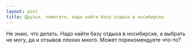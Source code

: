 ```yaml
---
layout: post 
title: Друзья, помогите, надо найти базу отдыха в носибирске 
--- 
```

Не знаю, что делать. Надо найти базу отдыха в носибирске, а выбрать не могу, да и отзывов плохих много. Может порекомендуете что-то?